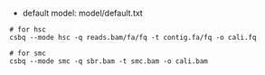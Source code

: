 
* default model: model/default.txt

```
# for hsc 
csbq --mode hsc -q reads.bam/fa/fq -t contig.fa/fq -o cali.fq

# for smc
csbq --mode smc -q sbr.bam -t smc.bam -o cali.bam

```